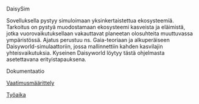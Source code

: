 ﻿

DaisySim

Sovelluksella pystyy simuloimaan yksinkertaistettua ekosysteemiä. Tarkoitus on pystyä muodostamaan ekosysteemi kasveista ja eläimistä, jotka vuorovaikutuksellaan vakauttavat planeetan olosuhteita muuttuvassa ympäristössä. Ajatus perustuu ns. Gaia-teoriaan ja alkuperäiseen Daisyworld-simulaattoriin, jossa mallinnettiin kahden kasvilajin yhteisvaikutuksia. Kyseinen Daisyworld löytyy tästä ohjelmasta asetettavana erityistapauksena. 





Dokumentaatio

[Vaatimusmäärittely](https://github.com/rasse3/ot-harjoitustyo/blob/master/DaisySim/Dokumentaatio/vaatimusmaarittely.md)

[Työaika](https://github.com/rasse3/ot-harjoitustyo/blob/master/DaisySim/Dokumentaatio/tuntikirjanpito.md)




